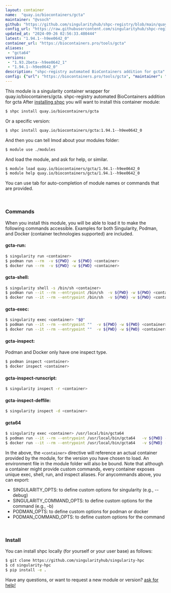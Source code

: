 ```yaml
---
layout: container
name:  "quay.io/biocontainers/gcta"
maintainer: "@vsoch"
github: "https://github.com/singularityhub/shpc-registry/blob/main/quay.io/biocontainers/gcta/container.yaml"
config_url: "https://raw.githubusercontent.com/singularityhub/shpc-registry/main/quay.io/biocontainers/gcta/container.yaml"
updated_at: "2024-09-26 02:56:33.480444"
latest: "1.94.1--h9ee0642_0"
container_url: "https://biocontainers.pro/tools/gcta"
aliases:
 - "gcta64"
versions:
 - "1.93.2beta--h9ee0642_1"
 - "1.94.1--h9ee0642_0"
description: "shpc-registry automated BioContainers addition for gcta"
config: {"url": "https://biocontainers.pro/tools/gcta", "maintainer": "@vsoch", "description": "shpc-registry automated BioContainers addition for gcta", "latest": {"1.94.1--h9ee0642_0": "sha256:14708fd307cb7fc19b9991553f33539502370ecd2b377a8815d830ca9df77967"}, "tags": {"1.93.2beta--h9ee0642_1": "sha256:f0b0a7f6810020ece4400d56832d19316668222a27217731a06d13f51d81fe6b", "1.94.1--h9ee0642_0": "sha256:14708fd307cb7fc19b9991553f33539502370ecd2b377a8815d830ca9df77967"}, "docker": "quay.io/biocontainers/gcta", "aliases": {"gcta64": "/usr/local/bin/gcta64"}}
---
```


This module is a singularity container wrapper for quay.io/biocontainers/gcta.
shpc-registry automated BioContainers addition for gcta
After [installing shpc](#install) you will want to install this container module:


```bash
$ shpc install quay.io/biocontainers/gcta
```

Or a specific version:

```bash
$ shpc install quay.io/biocontainers/gcta:1.94.1--h9ee0642_0
```

And then you can tell lmod about your modules folder:

```bash
$ module use ./modules
```

And load the module, and ask for help, or similar.

```bash
$ module load quay.io/biocontainers/gcta/1.94.1--h9ee0642_0
$ module help quay.io/biocontainers/gcta/1.94.1--h9ee0642_0
```

You can use tab for auto-completion of module names or commands that are provided.

<br>

### Commands

When you install this module, you will be able to load it to make the following commands accessible.
Examples for both Singularity, Podman, and Docker (container technologies supported) are included.

#### gcta-run:

```bash
$ singularity run <container>
$ podman run --rm  -v ${PWD} -w ${PWD} <container>
$ docker run --rm  -v ${PWD} -w ${PWD} <container>
```

#### gcta-shell:

```bash
$ singularity shell -s /bin/sh <container>
$ podman run --it --rm --entrypoint /bin/sh  -v ${PWD} -w ${PWD} <container>
$ docker run --it --rm --entrypoint /bin/sh  -v ${PWD} -w ${PWD} <container>
```

#### gcta-exec:

```bash
$ singularity exec <container> "$@"
$ podman run --it --rm --entrypoint ""  -v ${PWD} -w ${PWD} <container> "$@"
$ docker run --it --rm --entrypoint ""  -v ${PWD} -w ${PWD} <container> "$@"
```

#### gcta-inspect:

Podman and Docker only have one inspect type.

```bash
$ podman inspect <container>
$ docker inspect <container>
```

#### gcta-inspect-runscript:

```bash
$ singularity inspect -r <container>
```

#### gcta-inspect-deffile:

```bash
$ singularity inspect -d <container>
```


#### gcta64

```bash
$ singularity exec <container> /usr/local/bin/gcta64
$ podman run --it --rm --entrypoint /usr/local/bin/gcta64   -v ${PWD} -w ${PWD} <container> -c " $@"
$ docker run --it --rm --entrypoint /usr/local/bin/gcta64   -v ${PWD} -w ${PWD} <container> -c " $@"
```



In the above, the `<container>` directive will reference an actual container provided
by the module, for the version you have chosen to load. An environment file in the
module folder will also be bound. Note that although a container
might provide custom commands, every container exposes unique exec, shell, run, and
inspect aliases. For anycommands above, you can export:

 - SINGULARITY_OPTS: to define custom options for singularity (e.g., --debug)
 - SINGULARITY_COMMAND_OPTS: to define custom options for the command (e.g., -b)
 - PODMAN_OPTS: to define custom options for podman or docker
 - PODMAN_COMMAND_OPTS: to define custom options for the command

<br>

### Install

You can install shpc locally (for yourself or your user base) as follows:

```bash
$ git clone https://github.com/singularityhub/singularity-hpc
$ cd singularity-hpc
$ pip install -e .
```

Have any questions, or want to request a new module or version? [ask for help!](https://github.com/singularityhub/singularity-hpc/issues)